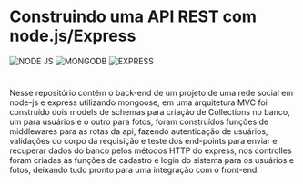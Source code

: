 # Construindo uma API REST com node.js/Express

<div style='display: inline-block'>
  <img aling='center' alt= 'NODE JS' src='https://img.shields.io/badge/Node.js-43853D?style=for-the-badge&logo=node.js&logoColor=white'/>
  <img aling='center' alt= 'MONGODB' src='https://img.shields.io/badge/MongoDB-4EA94B?style=for-the-badge&logo=mongodb&logoColor=white'/>
  <img aling='center' alt= 'EXPRESS' src='https://img.shields.io/badge/Express.js-404D59?style=for-the-badge'/>
</div><br>

#

Nesse repositório contém o back-end de um projeto de uma rede social em node-js e express utilizando mongoose, 
em uma arquitetura MVC foi construído dois models de schemas para criação de Collections no banco, um para usuários e o outro para fotos,
foram construídos funções de middlewares para as rotas da api, fazendo autenticação de usuários, validações do corpo da requisição e teste dos end-points para enviar e recuperar dados do banco pelos métodos HTTP do express, nos controlles foram criadas as funções de cadastro e login do sistema para os usuários e fotos, deixando tudo pronto para uma integração com o front-end.
